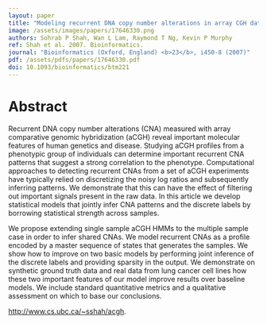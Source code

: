 ```yaml
---
layout: paper
title: "Modeling recurrent DNA copy number alterations in array CGH data."
image: /assets/images/papers/17646330.png
authors: Sohrab P Shah, Wan L Lam, Raymond T Ng, Kevin P Murphy
ref: Shah et al. 2007. Bioinformatics.
journal: "Bioinformatics (Oxford, England) <b>23</b>, i450-8 (2007)"
pdf: /assets/pdfs/papers/17646330.pdf
doi: 10.1093/bioinformatics/btm221
---
```


# Abstract

Recurrent DNA copy number alterations (CNA) measured with array comparative genomic hybridization (aCGH) reveal important molecular features of human genetics and disease. Studying aCGH profiles from a phenotypic group of individuals can determine important recurrent CNA patterns that suggest a strong correlation to the phenotype. Computational approaches to detecting recurrent CNAs from a set of aCGH experiments have typically relied on discretizing the noisy log ratios and subsequently inferring patterns. We demonstrate that this can have the effect of filtering out important signals present in the raw data. In this article we develop statistical models that jointly infer CNA patterns and the discrete labels by borrowing statistical strength across samples.

We propose extending single sample aCGH HMMs to the multiple sample case in order to infer shared CNAs. We model recurrent CNAs as a profile encoded by a master sequence of states that generates the samples. We show how to improve on two basic models by performing joint inference of the discrete labels and providing sparsity in the output. We demonstrate on synthetic ground truth data and real data from lung cancer cell lines how these two important features of our model improve results over baseline models. We include standard quantitative metrics and a qualitative assessment on which to base our conclusions.

http://www.cs.ubc.ca/~sshah/acgh.

